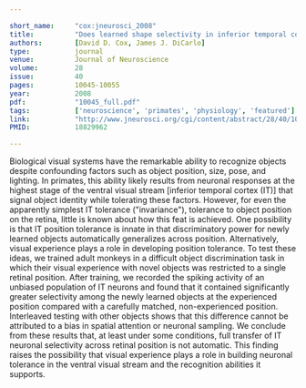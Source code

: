 ```yaml
---

short_name:     "cox:jneurosci_2008"
title:          "Does learned shape selectivity in inferior temporal cortex automatically generalize across retinal position?"
authors:        [David D. Cox, James J. DiCarlo]
type:           journal
venue:          Journal of Neuroscience
volume:         28
issue:          40
pages:          10045-10055
year:           2008
pdf:            "10045_full.pdf"
tags:           ['neuroscience', 'primates', 'physiology', 'featured']
link:           "http://www.jneurosci.org/cgi/content/abstract/28/40/10045"
PMID:           18829962

---
```


Biological visual systems have the remarkable ability to recognize objects despite confounding factors such as object position, size, pose, and lighting. In primates, this ability likely results from neuronal responses at the highest stage of the ventral visual stream [inferior temporal cortex (IT)] that signal object identity while tolerating these factors. However, for even the apparently simplest IT tolerance ("invariance"), tolerance to object position on the retina, little is known about how this feat is achieved. One possibility is that IT position tolerance is innate in that discriminatory power for newly learned objects automatically generalizes across position. Alternatively, visual experience plays a role in developing position tolerance. To test these ideas, we trained adult monkeys in a difficult object discrimination task in which their visual experience with novel objects was restricted to a single retinal position. After training, we recorded the spiking activity of an unbiased population of IT neurons and found that it contained significantly greater selectivity among the newly learned objects at the experienced position compared with a carefully matched, non-experienced position. Interleaved testing with other objects shows that this difference cannot be attributed to a bias in spatial attention or neuronal sampling. We conclude from these results that, at least under some conditions, full transfer of IT neuronal selectivity across retinal position is not automatic. This finding raises the possibility that visual experience plays a role in building neuronal tolerance in the ventral visual stream and the recognition abilities it supports.
